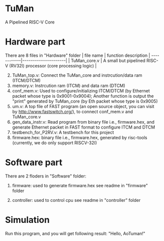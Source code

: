 # TuMan
A Pipelined RISC-V Core

# Hardware part
There are 8 files in "Hardware" folder
| file name | function description |
------------|----------------------|
| TuMan_core.v |  A small but pipelined RISC-V (RV32I) processor (core 
                  processing logic) |
                  
2) TuMan_top.v:   Connect the TuMan_core and instrcution/data ram (ITCM/DTCM)
3) memory.v:      Instrcution ram (ITCM) and data ram (DTCM)
4) conf_mem.v:    Used to configure/initializing ITCM/DTCM (by Ethernet 
                  packet whose type is 0x9001-0x9004); Another function
                  is output the "print" generated by TuMan_core (by Eth
                  packet whose type is 0x9005)
5) um.v:          A top file of FAST program (an open source object, you 
                  can visit by http://www.fastswitch.org/), to connect 
                  conf_mem.v and TuMan_core.v
6) gen_data_instr.v:  Read program from binary file i.e., firmware.hex,
                  and generate Ethernet packet in FAST format to configure
                  ITCM and DTCM
7) testbench_for_P2RV.v:  A testbench for this project
8) firmware.hex:  binary file i.e., firmware.hex, generated by risc-tools
                  (currently, we do only support RISCV-32I)

# Software part
There are 2 floders in "Software" folder: 
1) firmware: used to generate firmware.hex
see readme in "firmware" folder

2) controller: used to control cpu
see readme in "controller" folder

# Simulation
Run this program, and you will get following result:
"Hello, AoTuman!"



